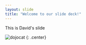 ```yaml
---
layout: slide
title: "Welcome to our slide deck!"
---
```


This is David's slide

![dojocat](https://octodex.github.com/images/dojocat.jpg)
{: .center}
